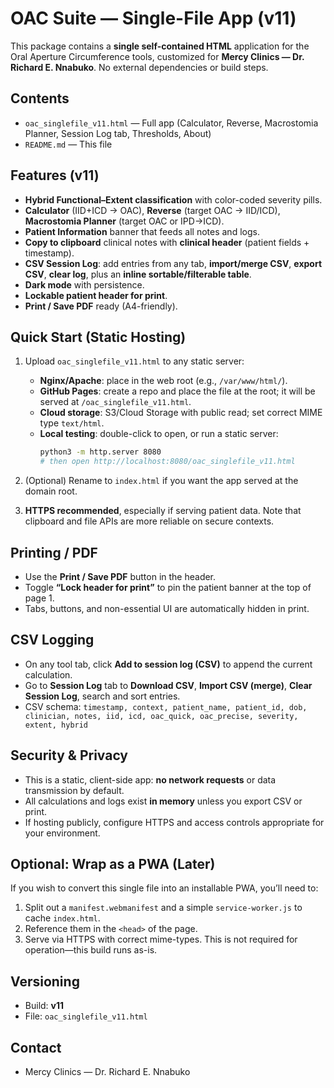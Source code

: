 # OAC Suite — Single-File App (v11)

This package contains a **single self-contained HTML** application for the Oral Aperture Circumference tools,
customized for **Mercy Clinics — Dr. Richard E. Nnabuko**. No external dependencies or build steps.

## Contents
- `oac_singlefile_v11.html` — Full app (Calculator, Reverse, Macrostomia Planner, Session Log tab, Thresholds, About)
- `README.md` — This file

## Features (v11)
- **Hybrid Functional–Extent classification** with color-coded severity pills.
- **Calculator** (IID+ICD → OAC), **Reverse** (target OAC → IID/ICD), **Macrostomia Planner** (target OAC or IPD→ICD).
- **Patient Information** banner that feeds all notes and logs.
- **Copy to clipboard** clinical notes with **clinical header** (patient fields + timestamp).
- **CSV Session Log**: add entries from any tab, **import/merge CSV**, **export CSV**, **clear log**,
  plus an **inline sortable/filterable table**.
- **Dark mode** with persistence.
- **Lockable patient header for print**.
- **Print / Save PDF** ready (A4-friendly).

## Quick Start (Static Hosting)
1. Upload `oac_singlefile_v11.html` to any static server:
   - **Nginx/Apache**: place in the web root (e.g., `/var/www/html/`).
   - **GitHub Pages**: create a repo and place the file at the root; it will be served at `/oac_singlefile_v11.html`.
   - **Cloud storage**: S3/Cloud Storage with public read; set correct MIME type `text/html`.
   - **Local testing**: double-click to open, or run a static server:
     ```bash
     python3 -m http.server 8080
     # then open http://localhost:8080/oac_singlefile_v11.html
     ```

2. (Optional) Rename to `index.html` if you want the app served at the domain root.

3. **HTTPS recommended**, especially if serving patient data. Note that clipboard and file APIs are more reliable on secure contexts.

## Printing / PDF
- Use the **Print / Save PDF** button in the header.
- Toggle **“Lock header for print”** to pin the patient banner at the top of page 1.
- Tabs, buttons, and non-essential UI are automatically hidden in print.

## CSV Logging
- On any tool tab, click **Add to session log (CSV)** to append the current calculation.
- Go to **Session Log** tab to **Download CSV**, **Import CSV (merge)**, **Clear Session Log**, search and sort entries.
- CSV schema:
  `timestamp, context, patient_name, patient_id, dob, clinician, notes, iid, icd, oac_quick, oac_precise, severity, extent, hybrid`

## Security & Privacy
- This is a static, client-side app: **no network requests** or data transmission by default.
- All calculations and logs exist **in memory** unless you export CSV or print.
- If hosting publicly, configure HTTPS and access controls appropriate for your environment.

## Optional: Wrap as a PWA (Later)
If you wish to convert this single file into an installable PWA, you’ll need to:
1. Split out a `manifest.webmanifest` and a simple `service-worker.js` to cache `index.html`.
2. Reference them in the `<head>` of the page.
3. Serve via HTTPS with correct mime-types.
This is not required for operation—this build runs as-is.

## Versioning
- Build: **v11**
- File: `oac_singlefile_v11.html`

## Contact
- Mercy Clinics — Dr. Richard E. Nnabuko
